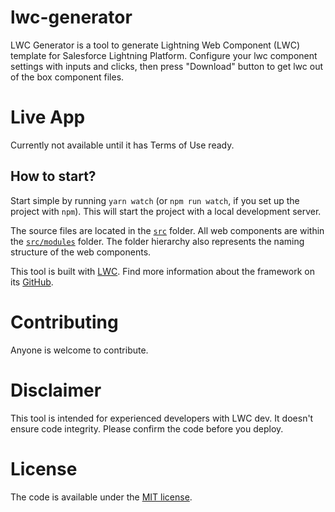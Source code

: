 # lwc-generator
LWC Generator is a tool to generate Lightning Web Component (LWC) template for Salesforce Lightning Platform.
Configure your lwc component settings with inputs and clicks, then press "Download" button to get lwc out of the box component files.

# Live App
Currently not available until it has Terms of Use ready.

## How to start?

Start simple by running `yarn watch` (or `npm run watch`, if you set up the project with `npm`). This will start the project with a local development server.

The source files are located in the [`src`](./src) folder. All web components are within the [`src/modules`](./src/modules) folder. The folder hierarchy also represents the naming structure of the web components.

This tool is built with [LWC](https://lwc.dev).
Find more information about the framework on its [GitHub](https://github.com/muenzpraeger/create-lwc-app).

# Contributing
Anyone is welcome to contribute.

# Disclaimer
This tool is intended for experienced developers with LWC dev.
It doesn't ensure code integrity. Please confirm the code before you deploy.

# License
The code is available under the [MIT license](https://github.com/ninoish/lwc-generator/blob/main/LICENSE).
